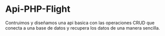 # Api-PHP-Flight
Contruimos y diseñamos una api basica con las operaciones CRUD que conecta a una base de datos y recupera los datos de una manera sencilla.
